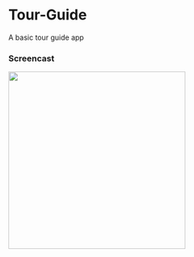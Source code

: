 # Tour-Guide
A basic tour guide app

### Screencast

<p align="left">
  <img src="https://i.imgur.com/zKcvVyZ.gif" width="350"/>
</p>
